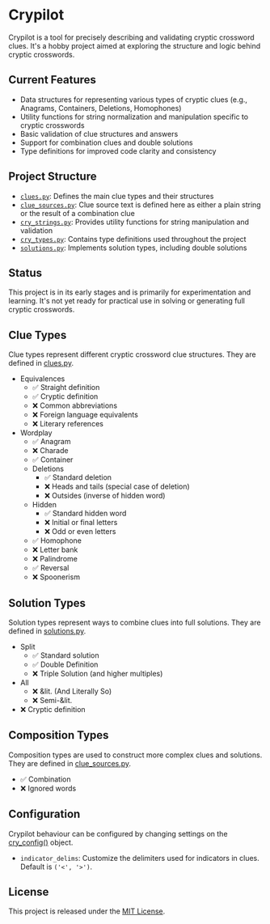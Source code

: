 # Crypilot

Crypilot is a tool for precisely describing and validating cryptic
crossword clues. It's a hobby project aimed at exploring the structure
and logic behind cryptic crosswords.

## Current Features

- Data structures for representing various types of cryptic clues
  (e.g., Anagrams, Containers, Deletions, Homophones)
- Utility functions for string normalization and manipulation specific
  to cryptic crosswords
- Basic validation of clue structures and answers
- Support for combination clues and double solutions
- Type definitions for improved code clarity and consistency

## Project Structure

- [`clues.py`](./clues.py): Defines the main clue types and their structures
- [`clue_sources.py`](./clue_sources.py): Clue source text is defined here as either a plain string or the result of a combination clue
- [`cry_strings.py`](./cry_strings.py): Provides utility functions for string
manipulation and validation
- [`cry_types.py`](./cry_types.py): Contains type definitions used throughout the project
- [`solutions.py`](./solutions.py): Implements solution types, including double
  solutions

## Status

This project is in its early stages and is primarily for
experimentation and learning. It's not yet ready for practical use in
solving or generating full cryptic crosswords.

## Clue Types

Clue types represent different cryptic crossword clue structures. They are defined in [clues.py](./clues.py).

- Equivalences
  - ✅ Straight definition
  - ✅ Cryptic definition
  - ❌ Common abbreviations
  - ❌ Foreign language equivalents
  - ❌ Literary references
- Wordplay
  - ✅ Anagram
  - ❌ Charade
  - ✅ Container
  - Deletions
    - ✅ Standard deletion
    - ❌ Heads and tails (special case of deletion)
    - ❌ Outsides (inverse of hidden word)
  - Hidden
    - ✅ Standard hidden word
    - ❌ Initial or final letters
    - ❌ Odd or even letters
  - ✅ Homophone
  - ❌ Letter bank
  - ❌ Palindrome
  - ✅ Reversal
  - ❌ Spoonerism

## Solution Types

Solution types represent ways to combine clues into full solutions. They are defined in [solutions.py](./solutions.py).

- Split
  - ✅ Standard solution
  - ✅ Double Definition
  - ❌ Triple Solution (and higher multiples)
- All
  - ❌ &lit. (And Literally So)
  - ❌ Semi-&lit.
- ❌ Cryptic definition

## Composition Types

Composition types are used to construct more complex clues and solutions. They are defined in [clue_sources.py](./clue_sources.py).

- ✅ Combination
- ❌ Ignored words

## Configuration

Crypilot behaviour can be configured by changing settings on the [cry_config()](./cry_config.py) object.

- `indicator_delims`: Customize the delimiters used for indicators in clues. Default is `('<', '>')`.

## License

This project is released under the [MIT License](LICENSE).